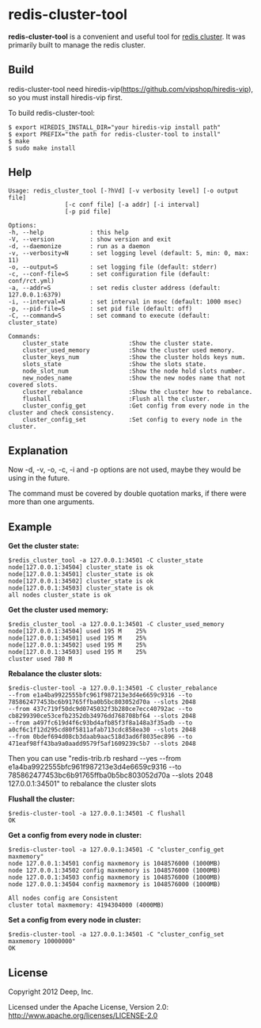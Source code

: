 # redis-cluster-tool

**redis-cluster-tool** is a convenient and useful tool for [redis cluster](https://github.com/antirez/redis). It was primarily built to manage the redis cluster.

## Build

redis-cluster-tool need hiredis-vip(https://github.com/vipshop/hiredis-vip), so you must install hiredis-vip first.

To build redis-cluster-tool:

    $ export HIREDIS_INSTALL_DIR="your hiredis-vip install path"
    $ export PREFIX="the path for redis-cluster-tool to install"
    $ make
    $ sudo make install

## Help

    Usage: redis_cluster_tool [-?hVd] [-v verbosity level] [-o output file]
                    [-c conf file] [-a addr] [-i interval]
                    [-p pid file]
    
    Options:
    -h, --help             : this help
    -V, --version          : show version and exit
    -d, --daemonize        : run as a daemon
    -v, --verbosity=N      : set logging level (default: 5, min: 0, max: 11)
    -o, --output=S         : set logging file (default: stderr)
    -c, --conf-file=S      : set configuration file (default: conf/rct.yml)
    -a, --addr=S           : set redis cluster address (default: 127.0.0.1:6379)
    -i, --interval=N       : set interval in msec (default: 1000 msec)
    -p, --pid-file=S       : set pid file (default: off)
    -C, --command=S        : set command to execute (default: cluster_state)
    
    Commands:
        cluster_state                 :Show the cluster state.
        cluster_used_memory           :Show the cluster used memory.
        cluster_keys_num              :Show the cluster holds keys num.
        slots_state                   :Show the slots state.
        node_slot_num                 :Show the node hold slots number.
        new_nodes_name                :Show the new nodes name that not covered slots.
        cluster_rebalance             :Show the cluster how to rebalance.
        flushall                      :Flush all the cluster.
        cluster_config_get            :Get config from every node in the cluster and check consistency.
        cluster_config_set            :Set config to every node in the cluster.
    
    
## Explanation

Now -d, -v, -o, -c, -i and -p options are not used, maybe they would be using in the future.

The command must be covered by double quotation marks, if there were more than one arguments.

## Example


**Get the cluster state:**

    $redis_cluster_tool -a 127.0.0.1:34501 -C cluster_state
    node[127.0.0.1:34504] cluster_state is ok 
    node[127.0.0.1:34501] cluster_state is ok 
    node[127.0.0.1:34502] cluster_state is ok 
    node[127.0.0.1:34503] cluster_state is ok 
    all nodes cluster_state is ok

    
**Get the cluster used memory:**

    $redis_cluster_tool -a 127.0.0.1:34501 -C cluster_used_memory
    node[127.0.0.1:34504] used 195 M	25%
    node[127.0.0.1:34501] used 195 M	25%
    node[127.0.0.1:34502] used 195 M	25%
    node[127.0.0.1:34503] used 195 M	25%
    cluster used 780 M
    

**Rebalance the cluster slots:**

    $redis-cluster-tool -a 127.0.0.1:34501 -C cluster_rebalance
    --from e1a4ba9922555bfc961f987213e3d4e6659c9316 --to 785862477453bc6b91765ffba0b5bc803052d70a --slots 2048
    --from 437c719f50dc9d0745032f3b280ce7ecc40792ac --to cb8299390ce53cefb2352db34976dd768708bf64 --slots 2048
    --from a497fc619d4f6c93bd4afb85f3f8a148a3f35adb --to a0cf6c1f12d295cd80f5811afab713cdc858ea30 --slots 2048
    --from 0bdef694d08cb3daab9aac518d3ad6f8035ec896 --to 471eaf98ff43ba9a0aadd9579f5af1609239c5b7 --slots 2048

Then you can use "redis-trib.rb reshard --yes --from e1a4ba9922555bfc961f987213e3d4e6659c9316 --to 785862477453bc6b91765ffba0b5bc803052d70a --slots 2048 127.0.0.1:34501" to rebalance the cluster slots 
    

**Flushall the cluster:**

    $redis-cluster-tool -a 127.0.0.1:34501 -C flushall
    OK


**Get a config from every node in cluster:**

    $redis-cluster-tool -a 127.0.0.1:34501 -C "cluster_config_get maxmemory"
    node 127.0.0.1:34501 config maxmemory is 1048576000 (1000MB)
    node 127.0.0.1:34502 config maxmemory is 1048576000 (1000MB)
    node 127.0.0.1:34503 config maxmemory is 1048576000 (1000MB)
    node 127.0.0.1:34504 config maxmemory is 1048576000 (1000MB)

    All nodes config are Consistent
    cluster total maxmemory: 4194304000 (4000MB)
    

**Set a config from every node in cluster:**

    $redis-cluster-tool -a 127.0.0.1:34501 -C "cluster_config_set maxmemory 10000000"
    OK

## License

Copyright 2012 Deep, Inc.

Licensed under the Apache License, Version 2.0: http://www.apache.org/licenses/LICENSE-2.0
